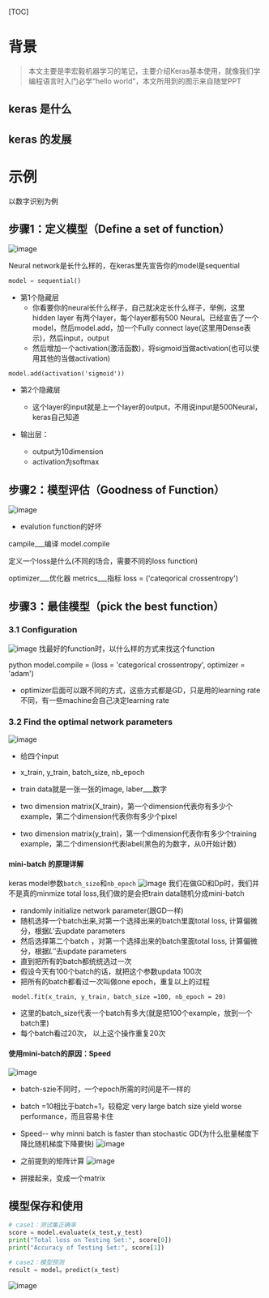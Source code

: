 [TOC]


# 背景

> 本文主要是李宏毅机器学习的笔记，主要介绍Keras基本使用，就像我们学编程语言时入门必学“hello world”，本文所用到的图示来自随堂PPT

## keras 是什么

## keras 的发展



# 示例

以数字识别为例

## 步骤1：定义模型（Define a set of function）

![image](http://ppryt2uuf.bkt.clouddn.com/chapter8-1.png)

Neural network是长什么样的，在keras里先宣告你的model是sequential
```python
model = sequential()
```

- 第1个隐藏层
	- 你看要你的neural长什么样子，自己就决定长什么样子，举例，这里hidden layer 有两个layer，每个layer都有500 Neural。已经宣告了一个model，然后model.add，加一个Fully connect laye(这里用Dense表示)，然后input，output
	- 然后增加一个activation(激活函数)，将sigmoid当做activation(也可以使用其他的当做activation)
```
model.add(activation('sigmoid'))
```
- 第2个隐藏层
	- 这个layer的input就是上一个layer的output，不用说input是500Neural，keras自己知道

- 输出层：
	- output为10dimension
	- activation为softmax



## 步骤2：模型评估（Goodness of Function）

![image](http://ppryt2uuf.bkt.clouddn.com/chapter8-2.png)
- evalution function的好坏


campile___编译
model.compile

定义一个loss是什么(不同的场合，需要不同的loss function)


optimizer___优化器   metrics___指标
loss = ('cateqorical crossentropy')



## 步骤3：最佳模型（pick the best function）

### 3.1 Configuration

![image](http://ppryt2uuf.bkt.clouddn.com/chapter8-3.png)
找最好的function时，以什么样的方式来找这个function

python
model.compile = (loss = 'categorical crossentropy', optimizer = 'adam')

- optimizer后面可以跟不同的方式，这些方式都是GD，只是用的learning rate不同，有一些machine会自己决定learning rate
### 3.2 Find the optimal network parameters
![image](http://ppryt2uuf.bkt.clouddn.com/chapter8-4.png)
- 给四个input
- x_train, y_train, batch_size, nb_epoch
- train data就是一张一张的image, laber___数字


- two dimension matrix(X_train)，第一个dimension代表你有多少个example，第二个dimension代表你有多少个pixel
- two dimension matrix(y_train)，第一个dimension代表你有多少个training example，第二个dimension代表label(黑色的为数字，从0开始计数)

#### mini-batch 的原理详解
keras model参数`batch_size`和`nb_epoch`
![image](http://ppryt2uuf.bkt.clouddn.com/chapter8-5.png)
我们在做GD和Dp时，我们并不是真的minmize total loss,我们做的是会把train data随机分成mini-batch
- randomly initialize network parameter(跟GD一样)
- 随机选择一个batch出来,对第一个选择出来的batch里面total loss, 计算偏微分，根据${L}'$去update parameters
- 然后选择第二个batch ，对第一个选择出来的batch里面total loss, 计算偏微分，根据${L}''$去update parameters
- 直到把所有的batch都统统选过一次
- 假设今天有100个batch的话，就把这个参数updata 100次
- 把所有的batch都看过一次叫做one epoch，重复以上的过程
```
 model.fit(x_train, y_train, batch_size =100, nb_epoch = 20)
```
- 这里的batch_size代表一个batch有多大(就是把100个example，放到一个batch里)
- 每个batch看过20次， 以上这个操作重复20次

#### 使用mini-batch的原因：Speed
![image](http://ppryt2uuf.bkt.clouddn.com/chapter8-6.png)
- batch-szie不同时，一个epoch所需的时间是不一样的
- batch =10相比于batch=1，较稳定
very large batch size yield worse performance，而且容易卡住

- Speed-- why minni batch is faster than stochastic GD(为什么批量梯度下降比随机梯度下降要快)
![image](http://ppryt2uuf.bkt.clouddn.com/chapter8-7.png)
- 之前提到的矩阵计算
![image](http://ppryt2uuf.bkt.clouddn.com/chapter8-8.png)
- 拼接起来，变成一个matrix

## 模型保存和使用
```python
# case1：测试集正确率
score = model.evaluate(x_test,y_test)
print("Total loss on Testing Set:", score[0])
print("Accuracy of Testing Set:", score[1])

# case2：模型预测
result = model。predict(x_test)
```
![image](http://ppryt2uuf.bkt.clouddn.com/chapter8-9.png)